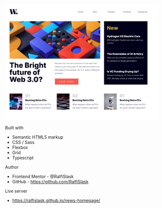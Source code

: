 ![News-Homepage](./preview.png)


Built with

- Semantic HTML5 markup
- CSS / Sass
- Flexbox
- Grid
- Typescript

Author

- Frontend Mentor - @RalfiSlask
- GitHub - https://github.com/RalfiSlask

Live server

- https://ralfislask.github.io/news-homepage/
